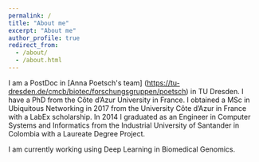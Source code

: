 ```yaml
---
permalink: /
title: "About me"
excerpt: "About me"
author_profile: true
redirect_from: 
  - /about/
  - /about.html
---
```


I am a PostDoc in [Anna Poetsch's team] (https://tu-dresden.de/cmcb/biotec/forschungsgruppen/poetsch) in TU Dresden. I have a PhD from the Côte d’Azur University in France. I obtained a MSc in Ubiquitous Networking in 2017 from the University Côte d’Azur in France with a LabEx scholarship. In 2014 I graduated as an Engineer in Computer Systems and Informatics from the Industrial University of Santander in Colombia with a Laureate Degree Project.

I am currently working using Deep Learning in Biomedical Genomics. 

